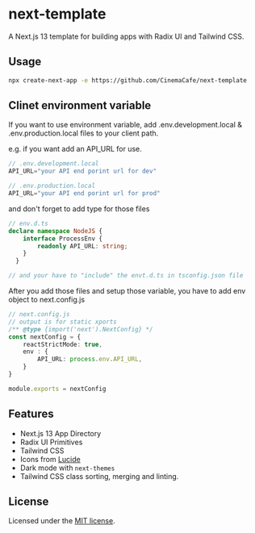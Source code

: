 # next-template

A Next.js 13 template for building apps with Radix UI and Tailwind CSS.

## Usage

```bash
npx create-next-app -e https://github.com/CinemaCafe/next-template
```

## Clinet environment variable
If you want to use environment variable, add .env.development.local & .env.production.local files to your client path.

e.g.
if you want add an API_URL for use.
```typescript
// .env.development.local
API_URL="your API end porint url for dev"

// .env.production.local
API_URL="your API end porint url for prod"

```

and don't forget to add type for those files

```typescript
// env.d.ts
declare namespace NodeJS {
    interface ProcessEnv {
        readonly API_URL: string; 
    }
  }

// and your have to "include" the envt.d.ts in tsconfig.json file
```
After you add those files and setup those variable, you have to add env object to next.config.js

```typescript
// next.config.js
// output is for static xports
/** @type {import('next').NextConfig} */
const nextConfig = {
    reactStrictMode: true,
    env : {
        API_URL: process.env.API_URL,
    }
}

module.exports = nextConfig

```

## Features

- Next.js 13 App Directory
- Radix UI Primitives
- Tailwind CSS
- Icons from [Lucide](https://lucide.dev)
- Dark mode with `next-themes`
- Tailwind CSS class sorting, merging and linting.

## License

Licensed under the [MIT license](https://github.com/shadcn/ui/blob/main/LICENSE.md).
